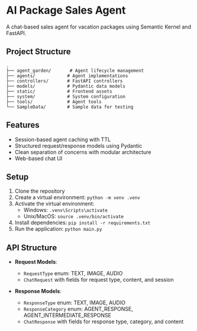 # AI Package Sales Agent

A chat-based sales agent for vacation packages using Semantic Kernel and FastAPI.

## Project Structure

```
.
├── agent_garden/       # Agent lifecycle management
├── agents/            # Agent implementations
├── controllers/       # FastAPI controllers
├── models/            # Pydantic data models
├── static/            # Frontend assets
├── system/            # System configuration
├── tools/             # Agent tools
└── SampleData/        # Sample data for testing
```

## Features

- Session-based agent caching with TTL
- Structured request/response models using Pydantic
- Clean separation of concerns with modular architecture
- Web-based chat UI

## Setup

1. Clone the repository
2. Create a virtual environment: `python -m venv .venv`
3. Activate the virtual environment:
   - Windows: `.venv\Scripts\activate`
   - Unix/MacOS: `source .venv/bin/activate`
4. Install dependencies: `pip install -r requirements.txt`
5. Run the application: `python main.py`

## API Structure

- **Request Models**:
  - `RequestType` enum: TEXT, IMAGE, AUDIO
  - `ChatRequest` with fields for request type, content, and session

- **Response Models**:
  - `ResponseType` enum: TEXT, IMAGE, AUDIO
  - `ResponseCategory` enum: AGENT_RESPONSE, AGENT_INTERMEDIATE_RESPONSE
  - `ChatResponse` with fields for response type, category, and content
